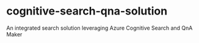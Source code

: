 # cognitive-search-qna-solution
An integrated search solution leveraging Azure Cognitive Search and QnA Maker
